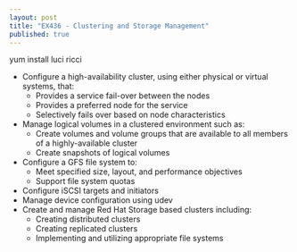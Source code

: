 ```yaml
---
layout: post
title: "EX436 - Clustering and Storage Management"
published: true
---
```


yum install luci ricci

* Configure a high-availability cluster, using either physical or virtual systems, that:
  * Provides a service fail-over between the nodes
  * Provides a preferred node for the service
  * Selectively fails over based on node characteristics
* Manage logical volumes in a clustered environment such as:
  * Create volumes and volume groups that are available to all members of a highly-available cluster
  * Create snapshots of logical volumes
* Configure a GFS file system to:
  * Meet specified size, layout, and performance objectives
  * Support file system quotas
* Configure iSCSI targets and initiators
* Manage device configuration using udev
* Create and manage Red Hat Storage based clusters including:
  * Creating distributed clusters
  * Creating replicated clusters
  * Implementing and utilizing appropriate file systems

